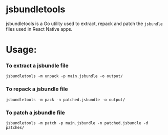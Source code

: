 # jsbundletools

jsbundletools is a Go utility used to extract, repack and patch the `jsbundle` files used in React Native apps.  

# Usage:

### To extract a jsbundle file  
`jsbundletools -m unpack -p main.jsbundle -o output/`

### To repack a jsbundle file  
`jsbundletools -m pack -n patched.jsbundle -o output/`

### To patch a jsbundle file  
`jsbundletools -m patch -p main.jsbundle -n patched.jsbundle -d patches/`